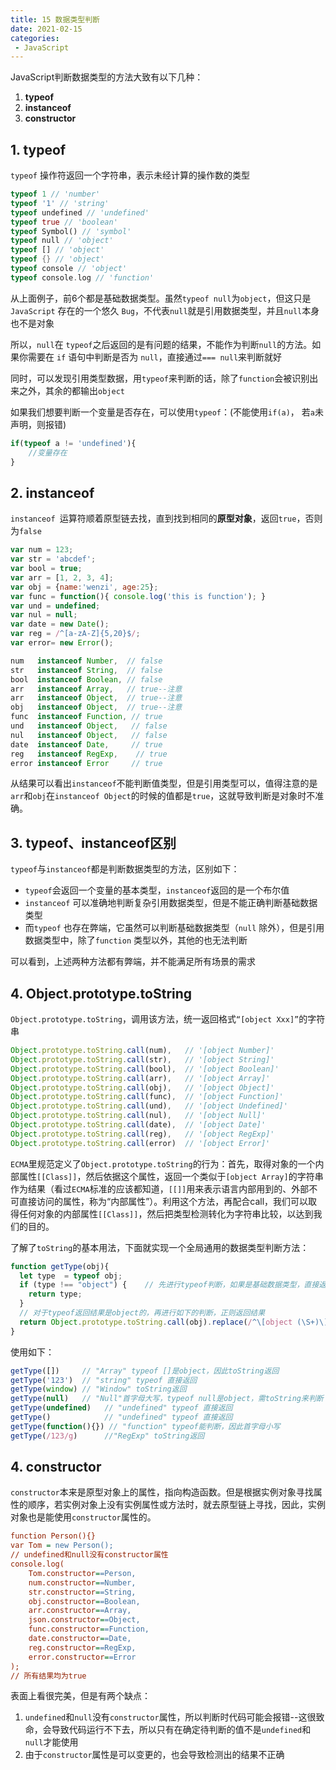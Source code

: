 ```yaml
---
title: 15 数据类型判断
date: 2021-02-15
categories: 
 - JavaScript
---
```


JavaScript判断数据类型的方法大致有以下几种：

1. **typeof**
2. **instanceof**
3. **constructor**

## 1. typeof

`typeof` 操作符返回一个字符串，表示未经计算的操作数的类型

```rust
typeof 1 // 'number'
typeof '1' // 'string'
typeof undefined // 'undefined'
typeof true // 'boolean'
typeof Symbol() // 'symbol'
typeof null // 'object'
typeof [] // 'object'
typeof {} // 'object'
typeof console // 'object'
typeof console.log // 'function'
```

从上面例子，前6个都是基础数据类型。虽然`typeof null`为`object`，但这只是`JavaScript` 存在的一个悠久 `Bug`，不代表`null`就是引用数据类型，并且`null`本身也不是对象

所以，`null`在 `typeof`之后返回的是有问题的结果，不能作为判断`null`的方法。如果你需要在 `if` 语句中判断是否为 `null`，直接通过`=== null`来判断就好

同时，可以发现引用类型数据，用`typeof`来判断的话，除了`function`会被识别出来之外，其余的都输出`object`

如果我们想要判断一个变量是否存在，可以使用`typeof`：(不能使用`if(a)`， 若`a`未声明，则报错)

```js
if(typeof a != 'undefined'){
    //变量存在
}
```

## 2. instanceof

`instanceof `运算符顺着原型链去找，直到找到相同的**原型对象**，返回`true`，否则为`false`

```js
var num = 123;
var str = 'abcdef';
var bool = true;
var arr = [1, 2, 3, 4];
var obj = {name:'wenzi', age:25};
var func = function(){ console.log('this is function'); }
var und = undefined;
var nul = null;
var date = new Date();
var reg = /^[a-zA-Z]{5,20}$/;
var error= new Error();
```

```javascript
num   instanceof Number,  // false
str   instanceof String,  // false
bool  instanceof Boolean, // false
arr   instanceof Array,   // true--注意
arr   instanceof Object,  // true--注意
obj   instanceof Object,  // true--注意
func  instanceof Function, // true
und   instanceof Object,   // false
nul   instanceof Object,   // false
date  instanceof Date,     // true
reg   instanceof RegExp,    // true
error instanceof Error     // true
```

从结果可以看出`instanceof`不能判断值类型，但是引用类型可以，值得注意的是`arr`和`obj`在`instanceof Object`的时候的值都是`true`，这就导致判断是对象时不准确。

## 3. typeof、instanceof区别

`typeof`与`instanceof`都是判断数据类型的方法，区别如下：

- `typeof`会返回一个变量的基本类型，`instanceof`返回的是一个布尔值
- `instanceof` 可以准确地判断复杂引用数据类型，但是不能正确判断基础数据类型
- 而`typeof` 也存在弊端，它虽然可以判断基础数据类型（`null` 除外），但是引用数据类型中，除了`function` 类型以外，其他的也无法判断

可以看到，上述两种方法都有弊端，并不能满足所有场景的需求

## 4. Object.prototype.toString

`Object.prototype.toString`，调用该方法，统一返回格式`“[object Xxx]”`的字符串

```js
Object.prototype.toString.call(num),   // '[object Number]'
Object.prototype.toString.call(str),   // '[object String]'
Object.prototype.toString.call(bool),  // '[object Boolean]'
Object.prototype.toString.call(arr),   // '[object Array]'
Object.prototype.toString.call(obj),   // '[object Object]'
Object.prototype.toString.call(func),  // '[object Function]'
Object.prototype.toString.call(und),   // '[object Undefined]'
Object.prototype.toString.call(nul),   // '[object Null]'
Object.prototype.toString.call(date),  // '[object Date]'
Object.prototype.toString.call(reg),   // '[object RegExp]'
Object.prototype.toString.call(error)  // '[object Error]'
```

`ECMA`里规范定义了`Object.prototype.toString`的行为：首先，取得对象的一个内部属性`[[Class]]`，然后依据这个属性，返回一个类似于`[object Array]`的字符串作为结果（看过`ECMA`标准的应该都知道，`[[]]`用来表示语言内部用到的、外部不可直接访问的属性，称为“内部属性”）。利用这个方法，再配合call，我们可以取得任何对象的内部属性`[[Class]]`，然后把类型检测转化为字符串比较，以达到我们的目的。

了解了`toString`的基本用法，下面就实现一个全局通用的数据类型判断方法：

```js
function getType(obj){
  let type  = typeof obj;
  if (type !== "object") {    // 先进行typeof判断，如果是基础数据类型，直接返回
    return type;
  }
  // 对于typeof返回结果是object的，再进行如下的判断，正则返回结果
  return Object.prototype.toString.call(obj).replace(/^\[object (\S+)\]$/, '$1'); 
}
```

使用如下：

```js
getType([])     // "Array" typeof []是object，因此toString返回
getType('123')  // "string" typeof 直接返回
getType(window) // "Window" toString返回
getType(null)   // "Null"首字母大写，typeof null是object，需toString来判断
getType(undefined)   // "undefined" typeof 直接返回
getType()            // "undefined" typeof 直接返回
getType(function(){}) // "function" typeof能判断，因此首字母小写
getType(/123/g)      //"RegExp" toString返回
```

## 4. constructor

`constructor`本来是原型对象上的属性，指向构造函数。但是根据实例对象寻找属性的顺序，若实例对象上没有实例属性或方法时，就去原型链上寻找，因此，实例对象也是能使用`constructor`属性的。

```ini
function Person(){}
var Tom = new Person();
// undefined和null没有constructor属性
console.log(
    Tom.constructor==Person,
    num.constructor==Number,
    str.constructor==String,
    obj.constructor==Boolean,
    arr.constructor==Array,
    json.constructor==Object,
    func.constructor==Function,
    date.constructor==Date,
    reg.constructor==RegExp,
    error.constructor==Error
);
// 所有结果均为true
```

表面上看很完美，但是有两个缺点：

1. `undefined`和`null`没有`constructor`属性，所以判断时代码可能会报错--这很致命，会导致代码运行不下去，所以只有在确定待判断的值不是`undefined`和`null`才能使用
2. 由于`constructor`属性是可以变更的，也会导致检测出的结果不正确


